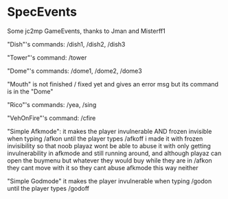 SpecEvents
==========

Some jc2mp GameEvents, thanks to Jman and Misterff1  

"Dish"'s commands: /dish1, /dish2, /dish3

"Tower"'s command: /tower

"Dome"'s commands: /dome1, /dome2, /dome3

"Mouth" is not finished / fixed yet and gives an error msg but its command is in the "Dome" 

"Rico"'s commands: /yea, /sing

"VehOnFire"'s command: /cfire

"Simple Afkmode":  it makes the player invulnerable AND frozen invisible when typing /afkon  until the player types /afkoff   i made it with frozen invisibility so that noob playaz wont be able to abuse it with only getting invulnerability in afkmode and still running around, and although playaz can open the buymenu but whatever they would buy while they are in /afkon  they cant move with it so they cant abuse afkmode this way neither

"Simple Godmode"  it makes the player invulnerable when typing /godon  until the player types /godoff
